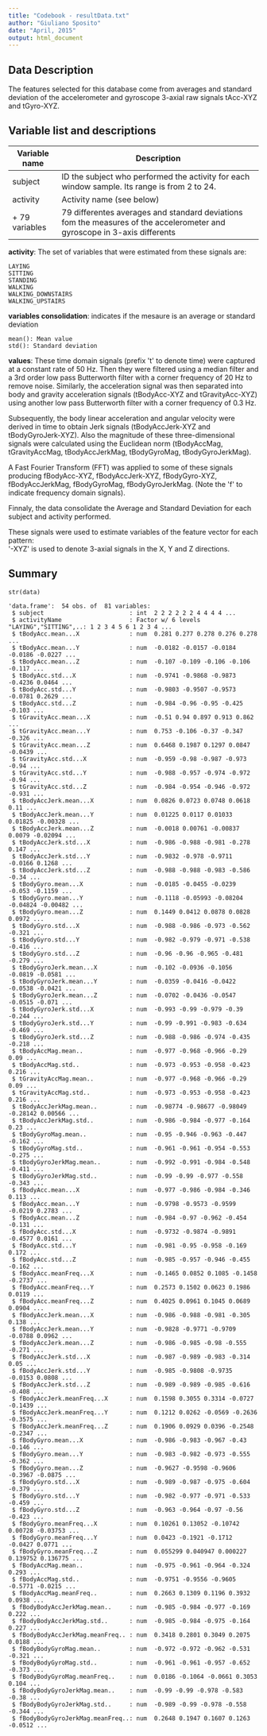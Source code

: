 ```yaml
---
title: "Codebook - resultData.txt"
author: "Giuliano Sposito"
date: "April, 2015"
output: html_document
---
```


Data Description
-------------------
The features selected for this database come from averages and standard deviation of the accelerometer and gyroscope 3-axial raw signals tAcc-XYZ and tGyro-XYZ. 


Variable list and descriptions
------------------------------

Variable name    | Description
-----------------|------------
subject          | ID the subject who performed the activity for each window sample. Its range is from 2 to 24.
activity         | Activity name (see below)
+ 79 variables   | 79 differentes averages and standard deviations fom the measures of the accelerometer and gyroscope in 3-axis differents




**activity**: The set of variables that were estimated from these signals are: 

````
LAYING
SITTING
STANDING
WALKING
WALKING_DOWNSTAIRS
WALKING_UPSTAIRS
````

**variables consolidation**: indicates if the mesaure is an average or standard deviation
````
mean(): Mean value
std(): Standard deviation
````

**values**: These time domain signals (prefix 't' to denote time) were captured at a constant rate of 50 Hz. Then they were filtered using a median filter and a 3rd order low pass Butterworth filter with a corner frequency of 20 Hz to remove noise. Similarly, the acceleration signal was then separated into body and gravity acceleration signals (tBodyAcc-XYZ and tGravityAcc-XYZ) using another low pass Butterworth filter with a corner frequency of 0.3 Hz. 

Subsequently, the body linear acceleration and angular velocity were derived in time to obtain Jerk signals (tBodyAccJerk-XYZ and tBodyGyroJerk-XYZ). Also the magnitude of these three-dimensional signals were calculated using the Euclidean norm (tBodyAccMag, tGravityAccMag, tBodyAccJerkMag, tBodyGyroMag, tBodyGyroJerkMag). 

A Fast Fourier Transform (FFT) was applied to some of these signals producing fBodyAcc-XYZ, fBodyAccJerk-XYZ, fBodyGyro-XYZ, fBodyAccJerkMag, fBodyGyroMag, fBodyGyroJerkMag. (Note the 'f' to indicate frequency domain signals). 

Finnaly, the data consolidate the Average and Standard Deviation for each subject and activity performed.


These signals were used to estimate variables of the feature vector for each pattern:  
'-XYZ' is used to denote 3-axial signals in the X, Y and Z directions.


Summary
--------------------

```{r}
str(data)
```

````
'data.frame':  54 obs. of  81 variables:
 $ subject                        : int  2 2 2 2 2 2 4 4 4 4 ...
 $ activityName                   : Factor w/ 6 levels "LAYING","SITTING",..: 1 2 3 4 5 6 1 2 3 4 ...
 $ tBodyAcc.mean...X              : num  0.281 0.277 0.278 0.276 0.278 ...
 $ tBodyAcc.mean...Y              : num  -0.0182 -0.0157 -0.0184 -0.0186 -0.0227 ...
 $ tBodyAcc.mean...Z              : num  -0.107 -0.109 -0.106 -0.106 -0.117 ...
 $ tBodyAcc.std...X               : num  -0.9741 -0.9868 -0.9873 -0.4236 0.0464 ...
 $ tBodyAcc.std...Y               : num  -0.9803 -0.9507 -0.9573 -0.0781 0.2629 ...
 $ tBodyAcc.std...Z               : num  -0.984 -0.96 -0.95 -0.425 -0.103 ...
 $ tGravityAcc.mean...X           : num  -0.51 0.94 0.897 0.913 0.862 ...
 $ tGravityAcc.mean...Y           : num  0.753 -0.106 -0.37 -0.347 -0.326 ...
 $ tGravityAcc.mean...Z           : num  0.6468 0.1987 0.1297 0.0847 -0.0439 ...
 $ tGravityAcc.std...X            : num  -0.959 -0.98 -0.987 -0.973 -0.94 ...
 $ tGravityAcc.std...Y            : num  -0.988 -0.957 -0.974 -0.972 -0.94 ...
 $ tGravityAcc.std...Z            : num  -0.984 -0.954 -0.946 -0.972 -0.931 ...
 $ tBodyAccJerk.mean...X          : num  0.0826 0.0723 0.0748 0.0618 0.11 ...
 $ tBodyAccJerk.mean...Y          : num  0.01225 0.0117 0.01033 0.01825 -0.00328 ...
 $ tBodyAccJerk.mean...Z          : num  -0.0018 0.00761 -0.00837 0.0079 -0.02094 ...
 $ tBodyAccJerk.std...X           : num  -0.986 -0.988 -0.981 -0.278 0.147 ...
 $ tBodyAccJerk.std...Y           : num  -0.9832 -0.978 -0.9711 -0.0166 0.1268 ...
 $ tBodyAccJerk.std...Z           : num  -0.988 -0.988 -0.983 -0.586 -0.34 ...
 $ tBodyGyro.mean...X             : num  -0.0185 -0.0455 -0.0239 -0.053 -0.1159 ...
 $ tBodyGyro.mean...Y             : num  -0.1118 -0.05993 -0.08204 -0.04824 -0.00482 ...
 $ tBodyGyro.mean...Z             : num  0.1449 0.0412 0.0878 0.0828 0.0972 ...
 $ tBodyGyro.std...X              : num  -0.988 -0.986 -0.973 -0.562 -0.321 ...
 $ tBodyGyro.std...Y              : num  -0.982 -0.979 -0.971 -0.538 -0.416 ...
 $ tBodyGyro.std...Z              : num  -0.96 -0.96 -0.965 -0.481 -0.279 ...
 $ tBodyGyroJerk.mean...X         : num  -0.102 -0.0936 -0.1056 -0.0819 -0.0581 ...
 $ tBodyGyroJerk.mean...Y         : num  -0.0359 -0.0416 -0.0422 -0.0538 -0.0421 ...
 $ tBodyGyroJerk.mean...Z         : num  -0.0702 -0.0436 -0.0547 -0.0515 -0.071 ...
 $ tBodyGyroJerk.std...X          : num  -0.993 -0.99 -0.979 -0.39 -0.244 ...
 $ tBodyGyroJerk.std...Y          : num  -0.99 -0.991 -0.983 -0.634 -0.469 ...
 $ tBodyGyroJerk.std...Z          : num  -0.988 -0.986 -0.974 -0.435 -0.218 ...
 $ tBodyAccMag.mean..             : num  -0.977 -0.968 -0.966 -0.29 0.09 ...
 $ tBodyAccMag.std..              : num  -0.973 -0.953 -0.958 -0.423 0.216 ...
 $ tGravityAccMag.mean..          : num  -0.977 -0.968 -0.966 -0.29 0.09 ...
 $ tGravityAccMag.std..           : num  -0.973 -0.953 -0.958 -0.423 0.216 ...
 $ tBodyAccJerkMag.mean..         : num  -0.98774 -0.98677 -0.98049 -0.28142 0.00566 ...
 $ tBodyAccJerkMag.std..          : num  -0.986 -0.984 -0.977 -0.164 0.23 ...
 $ tBodyGyroMag.mean..            : num  -0.95 -0.946 -0.963 -0.447 -0.162 ...
 $ tBodyGyroMag.std..             : num  -0.961 -0.961 -0.954 -0.553 -0.275 ...
 $ tBodyGyroJerkMag.mean..        : num  -0.992 -0.991 -0.984 -0.548 -0.411 ...
 $ tBodyGyroJerkMag.std..         : num  -0.99 -0.99 -0.977 -0.558 -0.343 ...
 $ fBodyAcc.mean...X              : num  -0.977 -0.986 -0.984 -0.346 0.113 ...
 $ fBodyAcc.mean...Y              : num  -0.9798 -0.9573 -0.9599 -0.0219 0.2783 ...
 $ fBodyAcc.mean...Z              : num  -0.984 -0.97 -0.962 -0.454 -0.131 ...
 $ fBodyAcc.std...X               : num  -0.9732 -0.9874 -0.9891 -0.4577 0.0161 ...
 $ fBodyAcc.std...Y               : num  -0.981 -0.95 -0.958 -0.169 0.172 ...
 $ fBodyAcc.std...Z               : num  -0.985 -0.957 -0.946 -0.455 -0.162 ...
 $ fBodyAcc.meanFreq...X          : num  -0.1465 0.0852 0.1085 -0.1458 -0.2737 ...
 $ fBodyAcc.meanFreq...Y          : num  0.2573 0.1502 0.0623 0.1986 0.0119 ...
 $ fBodyAcc.meanFreq...Z          : num  0.4025 0.0961 0.1045 0.0689 0.0904 ...
 $ fBodyAccJerk.mean...X          : num  -0.986 -0.988 -0.981 -0.305 0.138 ...
 $ fBodyAccJerk.mean...Y          : num  -0.9828 -0.9771 -0.9709 -0.0788 0.0962 ...
 $ fBodyAccJerk.mean...Z          : num  -0.986 -0.985 -0.98 -0.555 -0.271 ...
 $ fBodyAccJerk.std...X           : num  -0.987 -0.989 -0.983 -0.314 0.05 ...
 $ fBodyAccJerk.std...Y           : num  -0.985 -0.9808 -0.9735 -0.0153 0.0808 ...
 $ fBodyAccJerk.std...Z           : num  -0.989 -0.989 -0.985 -0.616 -0.408 ...
 $ fBodyAccJerk.meanFreq...X      : num  0.1598 0.3055 0.3314 -0.0727 -0.1439 ...
 $ fBodyAccJerk.meanFreq...Y      : num  0.1212 0.0262 -0.0569 -0.2636 -0.3575 ...
 $ fBodyAccJerk.meanFreq...Z      : num  0.1906 0.0929 0.0396 -0.2548 -0.2347 ...
 $ fBodyGyro.mean...X             : num  -0.986 -0.983 -0.967 -0.43 -0.146 ...
 $ fBodyGyro.mean...Y             : num  -0.983 -0.982 -0.973 -0.555 -0.362 ...
 $ fBodyGyro.mean...Z             : num  -0.9627 -0.9598 -0.9606 -0.3967 -0.0875 ...
 $ fBodyGyro.std...X              : num  -0.989 -0.987 -0.975 -0.604 -0.379 ...
 $ fBodyGyro.std...Y              : num  -0.982 -0.977 -0.971 -0.533 -0.459 ...
 $ fBodyGyro.std...Z              : num  -0.963 -0.964 -0.97 -0.56 -0.423 ...
 $ fBodyGyro.meanFreq...X         : num  0.10261 0.13052 -0.10742 0.00728 -0.03753 ...
 $ fBodyGyro.meanFreq...Y         : num  0.0423 -0.1921 -0.1712 -0.0427 0.0771 ...
 $ fBodyGyro.meanFreq...Z         : num  0.055299 0.040947 0.000227 0.139752 0.136775 ...
 $ fBodyAccMag.mean..             : num  -0.975 -0.961 -0.964 -0.324 0.293 ...
 $ fBodyAccMag.std..              : num  -0.9751 -0.9556 -0.9605 -0.5771 -0.0215 ...
 $ fBodyAccMag.meanFreq..         : num  0.2663 0.1309 0.1196 0.3932 0.0938 ...
 $ fBodyBodyAccJerkMag.mean..     : num  -0.985 -0.984 -0.977 -0.169 0.222 ...
 $ fBodyBodyAccJerkMag.std..      : num  -0.985 -0.984 -0.975 -0.164 0.227 ...
 $ fBodyBodyAccJerkMag.meanFreq.. : num  0.3418 0.2801 0.3049 0.2075 0.0188 ...
 $ fBodyBodyGyroMag.mean..        : num  -0.972 -0.972 -0.962 -0.531 -0.321 ...
 $ fBodyBodyGyroMag.std..         : num  -0.961 -0.961 -0.957 -0.652 -0.373 ...
 $ fBodyBodyGyroMag.meanFreq..    : num  0.0186 -0.1064 -0.0661 0.3053 0.104 ...
 $ fBodyBodyGyroJerkMag.mean..    : num  -0.99 -0.99 -0.978 -0.583 -0.38 ...
 $ fBodyBodyGyroJerkMag.std..     : num  -0.989 -0.99 -0.978 -0.558 -0.344 ...
 $ fBodyBodyGyroJerkMag.meanFreq..: num  0.2648 0.1947 0.1607 0.1263 -0.0512 ...
````

